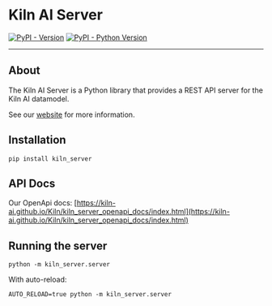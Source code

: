 # Kiln AI Server

[![PyPI - Version](https://img.shields.io/pypi/v/kiln-server.svg)](https://pypi.org/project/kiln-server)
[![PyPI - Python Version](https://img.shields.io/pypi/pyversions/kiln-server.svg)](https://pypi.org/project/kiln-server)

---

## About

The Kiln AI Server is a Python library that provides a REST API server for the Kiln AI datamodel.

See our [website](https://getkiln.ai) for more information.

## Installation

```console
pip install kiln_server
```

## API Docs

Our OpenApi docs: [https://kiln-ai.github.io/Kiln/kiln_server_openapi_docs/index.html](https://kiln-ai.github.io/Kiln/kiln_server_openapi_docs/index.html)

## Running the server

```console
python -m kiln_server.server
```

With auto-reload:

```console
AUTO_RELOAD=true python -m kiln_server.server
```
